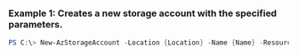 ### Example 1: Creates a new storage account with the specified parameters.
```powershell
PS C:\> New-AzStorageAccount -Location {Location} -Name {Name} -ResourceGroupName {ResourceGroupName} -SkuName {SkuName}
```

